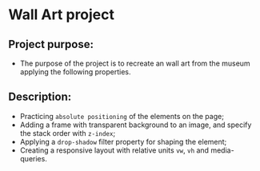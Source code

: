 # Wall Art project
## Project purpose:
- The purpose of the project is to recreate an wall art from the museum applying the following properties.
## Description:
- Practicing `absolute positioning` of the elements on the page;
- Adding a frame with transparent background to an image, and specify the stack order with `z-index`;
- Applying a `drop-shadow` filter property for shaping the element;
- Creating a responsive layout with relative units `vw`, `vh` and media-queries.
